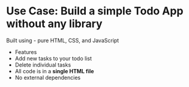 


# Use Case: Build a simple Todo App without any library
Built using - pure HTML, CSS, and JavaScript

- Features
- Add new tasks to your todo list
- Delete individual tasks
- All code is in a **single HTML file**
- No external dependencies

